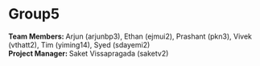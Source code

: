 # Group5
<strong> Team Members: </strong> Arjun (arjunbp3), Ethan (ejmui2), Prashant (pkn3), Vivek (vthatt2), Tim (yiming14), Syed (sdayemi2)\
<strong> Project Manager: </strong> Saket Vissapragada (saketv2)

